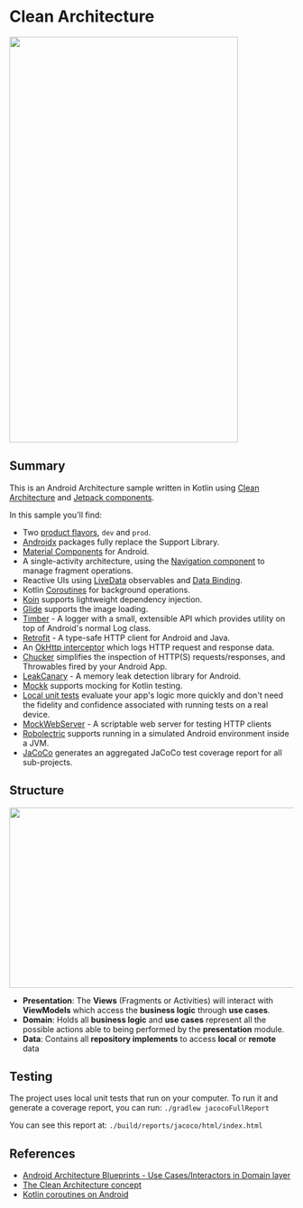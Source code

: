 # Clean Architecture

<img src=https://github.com/huuphuoc1396/clean-architecture/blob/develop/app_recording.gif width="405" height="720">

## Summary
This is an Android Architecture sample written in Kotlin using [Clean Architecture](https://blog.cleancoder.com/uncle-bob/2012/08/13/the-clean-architecture.html) and [Jetpack components](https://developer.android.com/jetpack).

In this sample you'll find:
* Two [product flavors](https://developer.android.com/studio/build/build-variants#product-flavors), `dev` and `prod`.
* [Androidx](https://developer.android.com/jetpack/androidx) packages fully replace the Support Library.
* [Material Components](https://material.io/develop/android) for Android.
* A single-activity architecture, using the [Navigation component](https://developer.android.com/guide/navigation/navigation-getting-started) to manage fragment operations.
* Reactive UIs using [LiveData](https://developer.android.com/topic/libraries/architecture/livedata) observables and [Data Binding](https://developer.android.com/topic/libraries/data-binding).
* Kotlin [Coroutines](https://kotlinlang.org/docs/reference/coroutines-overview.html) for background operations.
* [Koin](https://insert-koin.io/) supports lightweight dependency injection.
* [Glide](https://github.com/bumptech/glide) supports the image loading.
* [Timber](https://github.com/JakeWharton/timber) - A logger with a small, extensible API which provides utility on top of Android's normal Log class.
* [Retrofit](https://square.github.io/retrofit/) - A type-safe HTTP client for Android and Java.
* An [OkHttp interceptor](https://square.github.io/okhttp/interceptors/) which logs HTTP request and response data.
* [Chucker](https://github.com/ChuckerTeam/chucker) simplifies the inspection of HTTP(S) requests/responses, and Throwables fired by your Android App.
* [LeakCanary](https://github.com/square/leakcanary) - A memory leak detection library for Android.
* [Mockk](https://mockk.io/) supports mocking for Kotlin testing.
* [Local unit tests](https://developer.android.com/training/testing/unit-testing/local-unit-tests) evaluate your app's logic more quickly and don't need the fidelity and confidence associated with running tests on a real device.
* [MockWebServer](https://github.com/square/okhttp/tree/master/mockwebserver) - A scriptable web server for testing HTTP clients
* [Robolectric](http://robolectric.org/getting-started/) supports running in a simulated Android environment inside a JVM.
* [JaCoCo](https://www.eclemma.org/jacoco/) generates an aggregated JaCoCo test coverage report for all sub-projects.

## Structure
<img src=https://github.com/huuphuoc1396/clean-architecture/blob/develop/clean-architecture-structure.png width="800" height="320">

* **Presentation**: The **Views** (Fragments or Activities) will interact with **ViewModels** which access the **business logic** through **use cases**.
* **Domain**: Holds all **business logic** and **use cases** represent all the possible actions able to being performed by the **presentation** module.
* **Data**: Contains all **repository implements** to access **local** or **remote** data

## Testing
The project uses local unit tests that run on your computer. To run it and generate a coverage report, you can run:
`./gradlew jacocoFullReport`

You can see this report at: `./build/reports/jacoco/html/index.html`

## References
* [Android Architecture Blueprints - Use Cases/Interactors in Domain layer](https://github.com/android/architecture-samples/tree/usecases)
* [The Clean Architecture concept](https://blog.cleancoder.com/uncle-bob/2012/08/13/the-clean-architecture.html)
* [Kotlin coroutines on Android](https://developer.android.com/kotlin/coroutines)